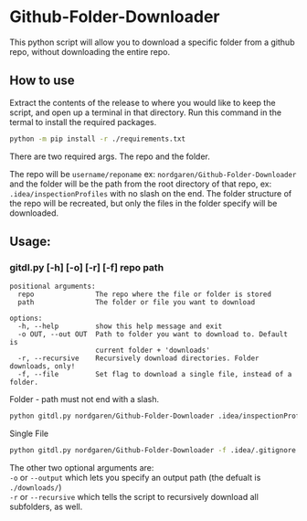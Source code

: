 # Github-Folder-Downloader
This python script will allow you to download a specific folder from a github repo, without downloading the entire repo.

## How to use
Extract the contents of the release to where you would like to keep the script, and open up a terminal in that directory. Run this command in the termal to install the required packages.  
```sh
python -m pip install -r ./requirements.txt
```

There are two required args. The repo and the folder.  

The repo will be `username/reponame` ex: `nordgaren/Github-Folder-Downloader` and the folder will be the path from the root directory of that repo, 
ex: `.idea/inspectionProfiles` with no slash on the end. The folder structure of the repo will be recreated, but only the files in the folder specify will be downloaded.  

## Usage: 
### gitdl.py [-h] [-o] [-r] [-f] repo path
```
positional arguments:
  repo               The repo where the file or folder is stored
  path               The folder or file you want to download

options:
  -h, --help         show this help message and exit
  -o OUT, --out OUT  Path to folder you want to download to. Default is
                     current folder + 'downloads'
  -r, --recursive    Recursively download directories. Folder downloads, only!
  -f, --file         Set flag to download a single file, instead of a folder.
```

Folder - path must not end with a slash.
```sh
python gitdl.py nordgaren/Github-Folder-Downloader .idea/inspectionProfiles
```  
Single File
```sh
python gitdl.py nordgaren/Github-Folder-Downloader -f .idea/.gitignore
```

The other two optional arguments are:  
`-o` or `--output` which lets you specify an output path (the defualt is `./downloads/`)  
`-r` or `--recursive` which tells the script to recursively download all subfolders, as well.  
